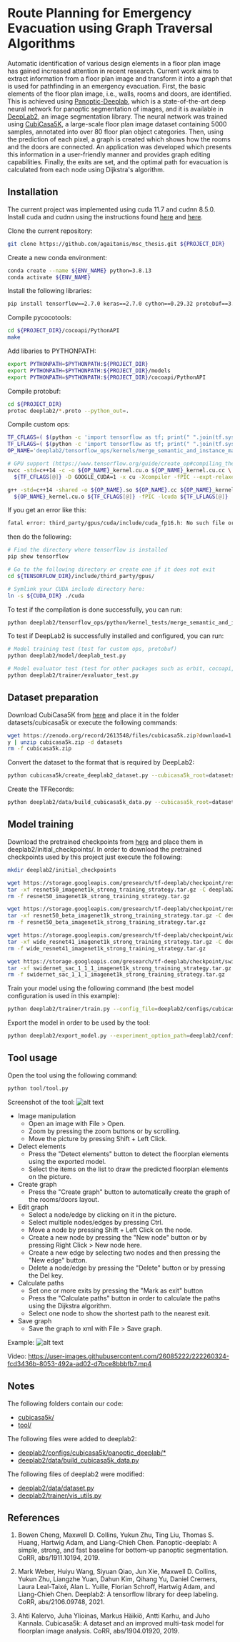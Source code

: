 # Route Planning for Emergency Evacuation using Graph Traversal Algorithms

Automatic identification of various design elements in a floor plan image has gained increased attention in recent research. Current work aims to extract information from a floor plan image and transform it into a graph that is used for pathfinding in an emergency evacuation. First, the basic elements of the floor plan image, i.e., walls, rooms and doors, are identified. This is achieved using [Panoptic-Deeplab](https://github.com/google-research/deeplab2/blob/main/g3doc/projects/panoptic_deeplab.md), which is a state-of-the-art deep neural network for panoptic segmentation of images, and it is available in [DeepLab2](https://github.com/google-research/deeplab2), an image segmentation library. The neural network was trained using [CubiCasa5K](https://github.com/CubiCasa/CubiCasa5k), a large-scale floor plan image dataset containing 5000 samples, annotated into over 80 floor plan object categories. Then, using the prediction of each pixel, a graph is created which shows how the rooms and the doors are connected. An application was developed which presents this information in a user-friendly manner and provides graph editing capabilities. Finally, the exits are set, and the optimal path for evacuation is calculated from each node using Dijkstra's algorithm.

## Installation

The current project was implemented using cuda 11.7 and cudnn 8.5.0.\
Install cuda and cudnn using the instructions found 
[here](https://docs.nvidia.com/cuda/cuda-installation-guide-linux/index.html)
and [here](https://docs.nvidia.com/deeplearning/cudnn/install-guide/index.html).

Clone the current repository:
```bash
git clone https://github.com/agaitanis/msc_thesis.git ${PROJECT_DIR}
```

Create a new conda environment:
```bash
conda create --name ${ENV_NAME} python=3.8.13
conda activate ${ENV_NAME}
```

Install the following libraries:
```bash
pip install tensorflow==2.7.0 keras==2.7.0 cython==0.29.32 protobuf==3.20.1 opencv-python==4.6.0.66 tqdm==4.64.1 scikit-image==0.19.3 numpy==1.23.1 matplotlib==3.5.3 PyQt6==6.4.0 distinctipy==1.2.2
```

Compile pycocotools:
```bash
cd ${PROJECT_DIR}/cocoapi/PythonAPI
make
```

Add libaries to PYTHONPATH:
```bash
export PYTHONPATH=$PYTHONPATH:${PROJECT_DIR}
export PYTHONPATH=$PYTHONPATH:${PROJECT_DIR}/models
export PYTHONPATH=$PYTHONPATH:${PROJECT_DIR}/cocoapi/PythonAPI
```

Compile protobuf:
```bash
cd ${PROJECT_DIR}
protoc deeplab2/*.proto --python_out=.
```

Compile custom ops:
```bash
TF_CFLAGS=( $(python -c 'import tensorflow as tf; print(" ".join(tf.sysconfig.get_compile_flags()))') )
TF_LFLAGS=( $(python -c 'import tensorflow as tf; print(" ".join(tf.sysconfig.get_link_flags()))') )
OP_NAME='deeplab2/tensorflow_ops/kernels/merge_semantic_and_instance_maps_op'

# GPU support (https://www.tensorflow.org/guide/create_op#compiling_the_kernel_for_the_gpu_device)
nvcc -std=c++14 -c -o ${OP_NAME}_kernel.cu.o ${OP_NAME}_kernel.cu.cc \
  ${TF_CFLAGS[@]} -D GOOGLE_CUDA=1 -x cu -Xcompiler -fPIC --expt-relaxed-constexpr

g++ -std=c++14 -shared -o ${OP_NAME}.so ${OP_NAME}.cc ${OP_NAME}_kernel.cc \
  ${OP_NAME}_kernel.cu.o ${TF_CFLAGS[@]} -fPIC -lcuda ${TF_LFLAGS[@]}
```
If you get an error like this:
```bash
fatal error: third_party/gpus/cuda/include/cuda_fp16.h: No such file or directory
```
then do the following:
```bash
# Find the directory where tensorflow is installed
pip show tensorflow

# Go to the following directory or create one if it does not exit
cd ${TENSORFLOW_DIR}/include/third_party/gpus/

# Symlink your CUDA include directory here:
ln -s ${CUDA_DIR} ./cuda
```

To test if the compilation is done successfully, you can run:
```bash
python deeplab2/tensorflow_ops/python/kernel_tests/merge_semantic_and_instance_maps_op_test.py
```

To test if DeepLab2 is successfully installed and configured, you can run:
```bash
# Model training test (test for custom ops, protobuf)
python deeplab2/model/deeplab_test.py

# Model evaluator test (test for other packages such as orbit, cocoapi, etc)
python deeplab2/trainer/evaluator_test.py
```

## Dataset preparation

Download CubiCasa5K from [here](https://zenodo.org/record/2613548#.Y-e33NJBy0k)
and place it in the folder datasets/cubicasa5k or execute the following commands:
```bash
wget https://zenodo.org/record/2613548/files/cubicasa5k.zip?download=1 -O cubicasa5k.zip
y | unzip cubicasa5k.zip -d datasets
rm -f cubicasa5k.zip
```

Convert the dataset to the format that is required by DeepLab2:
```bash
python cubicasa5k/create_deeplab2_dataset.py --cubicasa5k_root=datasets/cubicasa5k/ --output_dir=datasets/deeplab2/cubicasa5k/
```

Create the TFRecords:
```bash
python deeplab2/data/build_cubicasa5k_data.py --cubicasa5k_root=datasets/deeplab2/cubicasa5k/ --output_dir=datasets/deeplab2/cubicasa5k/tf_records
```

## Model training

Download the pretrained checkpoints from 
[here](https://github.com/google-research/deeplab2/blob/main/g3doc/projects/imagenet_pretrained_checkpoints.md)
and place them in deeplab2/initial_checkpoints/. 
In order to download the pretrained checkpoints used by this project just execute the following:
```bash
mkdir deeplab2/initial_checkpoints

wget https://storage.googleapis.com/gresearch/tf-deeplab/checkpoint/resnet50_imagenet1k_strong_training_strategy.tar.gz
tar -xf resnet50_imagenet1k_strong_training_strategy.tar.gz -C deeplab2/initial_checkpoints
rm -f resnet50_imagenet1k_strong_training_strategy.tar.gz

wget https://storage.googleapis.com/gresearch/tf-deeplab/checkpoint/resnet50_beta_imagenet1k_strong_training_strategy.tar.gz
tar -xf resnet50_beta_imagenet1k_strong_training_strategy.tar.gz -C deeplab2/initial_checkpoints
rm -f resnet50_beta_imagenet1k_strong_training_strategy.tar.gz

wget https://storage.googleapis.com/gresearch/tf-deeplab/checkpoint/wide_resnet41_imagenet1k_strong_training_strategy.tar.gz
tar -xf wide_resnet41_imagenet1k_strong_training_strategy.tar.gz -C deeplab2/initial_checkpoints
rm -f wide_resnet41_imagenet1k_strong_training_strategy.tar.gz

wget https://storage.googleapis.com/gresearch/tf-deeplab/checkpoint/swidernet_sac_1_1_1_imagenet1k_strong_training_strategy.tar.gz
tar -xf swidernet_sac_1_1_1_imagenet1k_strong_training_strategy.tar.gz -C deeplab2/initial_checkpoints
rm -f swidernet_sac_1_1_1_imagenet1k_strong_training_strategy.tar.gz
```

Train your model using the following command (the best model configuration is used in this example):
```bash
python deeplab2/trainer/train.py --config_file=deeplab2/configs/cubicasa5k/panoptic_deeplab/59_wide_resnet41.textproto --mode=train_and_eval --model_dir=results --num_gpus=1 >& results/59.txt
```

Export the model in order to be used by the tool:
```bash
python deeplab2/export_model.py --experiment_option_path=deeplab2/configs/cubicasa5k/panoptic_deeplab/59_wide_resnet41.textproto --checkpoint_path=results/59/ckpt-40000 --output_path=tool/model
```

## Tool usage

Open the tool using the following command:
```bash
python tool/tool.py
```

Screenshot of the tool:
![alt text](https://github.com/agaitanis/msc_thesis/blob/main/pictures/screenshot.png)

* Image manipulation
	* Open an image with File > Open.
	* Zoom by pressing the zoom buttons or by scrolling.
	* Move the picture by pressing Shift + Left Click.
* Delect elements
	* Press the "Detect elements" button to detect the floorplan elements using the exported model.
	* Select the items on the list to draw the predicted floorplan elements on the picture.
* Create graph
	* Press the "Create graph" button to automatically create the graph of the rooms/doors layout.
* Edit graph
	* Select a node/edge by clicking on it in the picture.
	* Select multiple nodes/edges by pressing Ctrl.
	* Move a node by pressing Shift + Left Click on the node.
	* Create a new node by pressing the "New node" button or by pressing Right Click > New node here.
	* Create a new edge by selecting two nodes and then pressing the "New edge" button.
	* Delete a node/edge by pressing the "Delete" button or by pressing the Del key.
* Calculate paths
	* Set one or more exits by pressing the "Mark as exit" button
	* Press the "Calculate paths" button in order to calculate the paths using the Dijkstra algorithm.
	* Select one node to show the shortest path to the nearest exit.
* Save graph
	* Save the graph to xml with File > Save graph.

Example:
![alt text](https://github.com/agaitanis/msc_thesis/blob/main/pictures/example.png)

Video:
https://user-images.githubusercontent.com/26085222/222260324-fcd3436b-8053-492a-ad02-d7bce8bbbfb7.mp4

## Notes

The following folders contain our code:
* [cubicasa5k/](https://github.com/agaitanis/msc_thesis/tree/main/cubicasa5k)
* [tool/](https://github.com/agaitanis/msc_thesis/tree/main/tool)

The following files were added to deeplab2:
* [deeplab2/configs/cubicasa5k/panoptic_deeplab/\*](https://github.com/agaitanis/msc_thesis/tree/main/deeplab2/configs/cubicasa5k/panoptic_deeplab)
* [deeplab2/data/build_cubicasa5k_data.py](https://github.com/agaitanis/msc_thesis/blob/main/deeplab2/data/build_cubicasa5k_data.py)

The following files of deeplab2 were modified:
* [deeplab2/data/dataset.py](https://github.com/agaitanis/msc_thesis/blob/main/deeplab2/data/dataset.py)
* [deeplab2/trainer/vis_utils.py](https://github.com/agaitanis/msc_thesis/blob/main/deeplab2/trainer/vis_utils.py)

## References

1. Bowen Cheng, Maxwell D. Collins, Yukun Zhu, Ting Liu, Thomas S. Huang, Hartwig
Adam, and Liang-Chieh Chen. Panoptic-deeplab: A simple, strong, and fast baseline for
bottom-up panoptic segmentation. CoRR, abs/1911.10194, 2019.

2. Mark Weber, Huiyu Wang, Siyuan Qiao, Jun Xie, Maxwell D. Collins, Yukun Zhu,
Liangzhe Yuan, Dahun Kim, Qihang Yu, Daniel Cremers, Laura Leal-Taixé, Alan L.
Yuille, Florian Schroff, Hartwig Adam, and Liang-Chieh Chen. Deeplab2: A tensorflow
library for deep labeling. CoRR, abs/2106.09748, 2021.

3. Ahti Kalervo, Juha Ylioinas, Markus Häikiö, Antti Karhu, and Juho Kannala. Cubicasa5k:
A dataset and an improved multi-task model for floorplan image analysis. CoRR,
abs/1904.01920, 2019.
